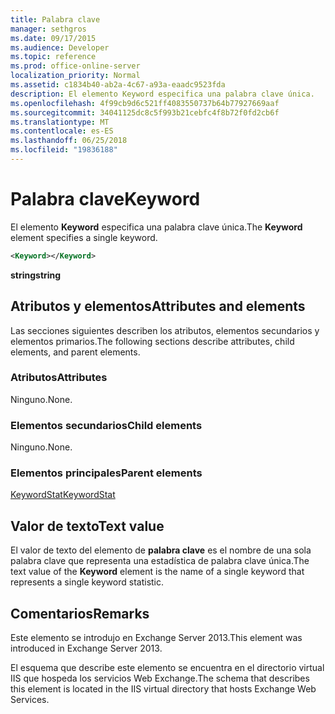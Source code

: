 ```yaml
---
title: Palabra clave
manager: sethgros
ms.date: 09/17/2015
ms.audience: Developer
ms.topic: reference
ms.prod: office-online-server
localization_priority: Normal
ms.assetid: c1834b40-ab2a-4c67-a93a-eaadc9523fda
description: El elemento Keyword especifica una palabra clave única.
ms.openlocfilehash: 4f99cb9d6c521ff4083550737b64b77927669aaf
ms.sourcegitcommit: 34041125dc8c5f993b21cebfc4f8b72f0fd2cb6f
ms.translationtype: MT
ms.contentlocale: es-ES
ms.lasthandoff: 06/25/2018
ms.locfileid: "19836188"
---
```

# <a name="keyword"></a><span data-ttu-id="df781-103">Palabra clave</span><span class="sxs-lookup"><span data-stu-id="df781-103">Keyword</span></span>

<span data-ttu-id="df781-104">El elemento **Keyword** especifica una palabra clave única.</span><span class="sxs-lookup"><span data-stu-id="df781-104">The **Keyword** element specifies a single keyword.</span></span> 
  
```XML
<Keyword></Keyword>
```

 <span data-ttu-id="df781-105">**string**</span><span class="sxs-lookup"><span data-stu-id="df781-105">**string**</span></span>
## <a name="attributes-and-elements"></a><span data-ttu-id="df781-106">Atributos y elementos</span><span class="sxs-lookup"><span data-stu-id="df781-106">Attributes and elements</span></span>

<span data-ttu-id="df781-107">Las secciones siguientes describen los atributos, elementos secundarios y elementos primarios.</span><span class="sxs-lookup"><span data-stu-id="df781-107">The following sections describe attributes, child elements, and parent elements.</span></span>
  
### <a name="attributes"></a><span data-ttu-id="df781-108">Atributos</span><span class="sxs-lookup"><span data-stu-id="df781-108">Attributes</span></span>

<span data-ttu-id="df781-109">Ninguno.</span><span class="sxs-lookup"><span data-stu-id="df781-109">None.</span></span>
  
### <a name="child-elements"></a><span data-ttu-id="df781-110">Elementos secundarios</span><span class="sxs-lookup"><span data-stu-id="df781-110">Child elements</span></span>

<span data-ttu-id="df781-111">Ninguno.</span><span class="sxs-lookup"><span data-stu-id="df781-111">None.</span></span>
  
### <a name="parent-elements"></a><span data-ttu-id="df781-112">Elementos principales</span><span class="sxs-lookup"><span data-stu-id="df781-112">Parent elements</span></span>

[<span data-ttu-id="df781-113">KeywordStat</span><span class="sxs-lookup"><span data-stu-id="df781-113">KeywordStat</span></span>](keywordstat.md)
  
## <a name="text-value"></a><span data-ttu-id="df781-114">Valor de texto</span><span class="sxs-lookup"><span data-stu-id="df781-114">Text value</span></span>

<span data-ttu-id="df781-115">El valor de texto del elemento de **palabra clave** es el nombre de una sola palabra clave que representa una estadística de palabra clave única.</span><span class="sxs-lookup"><span data-stu-id="df781-115">The text value of the **Keyword** element is the name of a single keyword that represents a single keyword statistic.</span></span> 
  
## <a name="remarks"></a><span data-ttu-id="df781-116">Comentarios</span><span class="sxs-lookup"><span data-stu-id="df781-116">Remarks</span></span>

<span data-ttu-id="df781-117">Este elemento se introdujo en Exchange Server 2013.</span><span class="sxs-lookup"><span data-stu-id="df781-117">This element was introduced in Exchange Server 2013.</span></span>
  
<span data-ttu-id="df781-118">El esquema que describe este elemento se encuentra en el directorio virtual IIS que hospeda los servicios Web Exchange.</span><span class="sxs-lookup"><span data-stu-id="df781-118">The schema that describes this element is located in the IIS virtual directory that hosts Exchange Web Services.</span></span>
  

